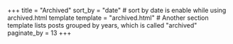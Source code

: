 +++
title = "Archived"
sort_by = "date"  # sort by date is enable while using archived.html template
template = "archived.html"  # Another section template lists posts grouped by years, which is called "archived"
paginate_by = 13
+++
